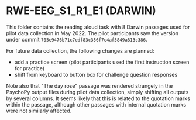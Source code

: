 # RWE-EEG_S1_R1_E1 (DARWIN)

This folder contains the reading aloud task with 8 Darwin passages used for pilot data collection in May 2022.  The pilot participants saw the version under commit `705c9476b71c7edf83c356f7c4af5849a813c386`.

For future data collection, the following changes are planned:
* add a practice screen (pilot participants used the first instruction screen for practice)
* shift from keyboard to button box for challenge question responses

Note also that "The day rose" passage was rendered strangely in the PsychoPy output files during pilot data collection, simply shifting all outputs by several columns.  It seems likely that this is related to the quotation marks within the passage, although other passages with internal quotation marks were not similarly affected.